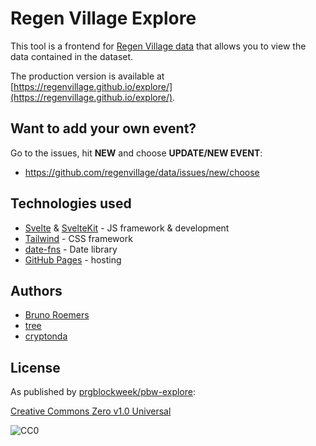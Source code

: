 # Regen Village Explore

This tool is a frontend for [Regen Village data](https://github.com/regenvillage/data) that allows you to view the data contained in the dataset.

The production version is available at [https://regenvillage.github.io/explore/](https://regenvillage.github.io/explore/).

## Want to add your own event?

Go to the issues, hit **NEW** and choose **UPDATE/NEW EVENT**:

- https://github.com/regenvillage/data/issues/new/choose

## Technologies used

- [Svelte](https://svelte.dev/) & [SvelteKit](https://kit.svelte.dev/) - JS framework & development
- [Tailwind](https://tailwindcss.com/) - CSS framework
- [date-fns](https://date-fns.org/) - Date library
- [GitHub Pages](https://pages.github.com/) - hosting

## Authors

- [Bruno Roemers](https://github.com/BrunoRoemers)
- [tree](https://github.com/burningtree)
- [cryptonda](https://github.com/cryptonda)

## License

As published by [prgblockweek/pbw-explore](https://github.com/prgblockweek/pbw-explore):

[Creative Commons Zero v1.0 Universal](https://creativecommons.org/publicdomain/zero/1.0/)

![CC0](https://upload.wikimedia.org/wikipedia/commons/6/69/CC0_button.svg)
